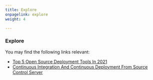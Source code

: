 ```yaml
---
title: Explore
onpagelink: explore
weight: 4

---
```


### Explore

You may find the following links relevant:

- [Top 5 Open Source Deployment Tools In 2021](https://blog.containerize.com/2021/03/12/top-5-open-source-deployment-tools-in-the-year-2021/)
- [Continuous Integration And Continuous Deployment From Source Control Server](https://blog.containerize.com/2021/02/22/automate-software-deployment-process-with-jenkins-and-github/)
 
